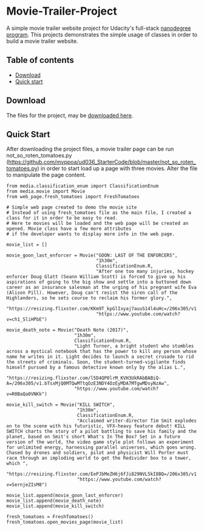 # Movie-Trailer-Project

A simple movie trailer website project for Udacity's full-stack [nanodegree program](https://www.udacity.com/nanodegree).
This projects demonstrates the simple usage of classes in order to build a movie trailer website.


## Table of contents

- [Download](#download)
- [Quick start](#quick-start)

## Download
The files for the project, may be [downloaded here](https://github.com/mvppoa/ud036_StarterCode/archive/master.zip).

## Quick Start

After downloading the project files, a movie trailer page can be run not_so_roten_tomatoes.py
(https://github.com/mvppoa/ud036_StarterCode/blob/master/not_so_roten_tomatoes.py) in order
to start load up a page with three movies. Alter the file to manipulate the page content.

```
from media.classification_enum import ClassificationEnum
from media.movie import Movie
from web_page.fresh_tomatoes import FreshTomatoes

# Simple web page created to demo the movie site
# Instead of using fresh_tomatoes file as the main file, I created a class for it in order to be easy to read.
# Here te movies will be loaded and the web page will be created an opened. Movie class have a few more attributes
# if the developer wants to display more info in the web page.

movie_list = []

movie_goon_last_enforcer = Movie("GOON: LAST OF THE ENFORCERS",
                                 "1h30m",
                                 ClassificationEnum.R,
                                 "After one too many injuries, hockey enforcer Doug Glatt (Seann William Scott) is forced to give up his aspirations of going to the big show and settle into a buttoned down career as an insurance salesman at the urging of his pregnant wife Eva (Alison Pill). However, Doug can't resist the siren call of the Highlanders, so he sets course to reclaim his former glory.",
                                 "https://resizing.flixster.com/KKm9T_kpGlIxyaj7auuS14l4uHc=/206x305/v1.bTsxMjQ2MTEyODtqOzE3NDY5OzEyMDA7MTM4MjsyMDQ4",
                                 "https://www.youtube.com/watch?v=ch1_SliHPbE")

movie_death_note = Movie("Death Note (2017)",
                         "1h30m",
                         ClassificationEnum.R,
                         "Light Turner, a bright student who stumbles across a mystical notebook that has the power to kill any person whose name he writes in it. Light decides to launch a secret crusade to rid the streets of criminals. Soon, the student-turned-vigilante finds himself pursued by a famous detective known only by the alias L.",
                         "https://resizing.flixster.com/l5D4QP0lrM_KVH3UkRAbBABiQ-A=/206x305/v1.bTsxMjQ0MTQwMTtqOzE3NDY4OzEyMDA7MTgwMDsyNzAw",
                         "https://www.youtube.com/watch?v=R0BaQa0VNKk")

movie_kill_switch = Movie("KILL SWITCH",
                          "1h30m",
                          ClassificationEnum.R,
                          "Acclaimed writer-director Tim Smit explodes on to the scene with his futuristic, VFX-heavy feature debut! KILL SWITCH charts the story of a pilot battling to save his family and the planet, based on Smit's short What's In The Box? Set in a future version of the world, the video game style plot follows an experiment for unlimited energy, harnessing parallel universes, which goes wrong. Chased by drones and soldiers, pilot and physicist Will Porter must race through an imploding world to get the Redivider box to a tower, which ",
                          "https://resizing.flixster.com/EePJbMeZH6j6fJi829NVL5kI8BQ=/206x305/v1.bTsxMjM5ODAzMjtqOzE3NDY4OzEyMDA7ODY0OzEyODA",
                          "https://www.youtube.com/watch?v=SernjeZIsM8")

movie_list.append(movie_goon_last_enforcer)
movie_list.append(movie_death_note)
movie_list.append(movie_kill_switch)

fresh_tomatoes = FreshTomatoes()
fresh_tomatoes.open_movies_page(movie_list)

```

